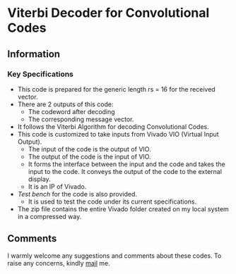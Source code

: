 # Viterbi Decoder for Convolutional Codes
## Information 
### Key Specifications
- This code is prepared for the generic length rs = 16 for the received vector. 
- There are 2 outputs of this code:
  - The codeword after decoding
  - The corresponding message vector. 
- It follows the Viterbi Algorithm for decoding Convolutional Codes. 
- This code is customized to take inputs from Vivado VIO (Virtual Input Output).
  - The input of the code is the output of VIO. 
  - The output of the code is the input of VIO. 
  - It forms the interface between the input and the code and takes the input to the code. It conveys the output of the code to the external display.
  - It is an IP of Vivado.
- _Test bench_ for the code is also provided. 
  - It is used to test the code under its current specifications.
- The zip file contains the entire Vivado folder created on my local system in a compressed way. 

## Comments
I warmly welcome any suggestions and comments about these codes. To raise any concerns, kindly [mail](ee3180614@iitd.ac.in) me.  
